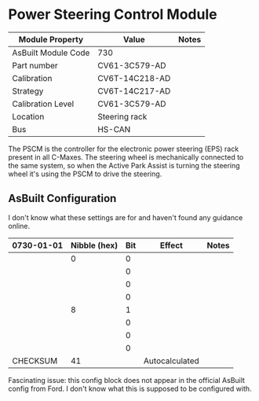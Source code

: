 # Power Steering Control Module

| Module Property     | Value          | Notes |
| ------------------- | -------------- | ----- |
| AsBuilt Module Code | 730            |       |
| Part number         | CV61-3C579-AD  |       |
| Calibration         | CV6T-14C218-AD |       |
| Strategy            | CV6T-14C217-AD |       |
| Calibration Level   | CV61-3C579-AD  |       |
| Location            | Steering rack  |       |
| Bus                 | HS-CAN         |       |

The PSCM is the controller for the electronic power steering (EPS) rack present in all C-Maxes. The steering wheel is mechanically connected to the same system, so when the Active Park Assist is turning the steering wheel it's using the PSCM to drive the steering.

## AsBuilt Configuration

I don't know what these settings are for and haven't found any guidance online.

| 0730-01-01 | Nibble (hex) | Bit | Effect         | Notes |
| ---------- | ------------ | --- | -------------- | ----- |
|            | 0            | 0   |                |       |
|            |              | 0   |                |       |
|            |              | 0   |                |       |
|            |              | 0   |                |       |
|            | 8            | 1   |                |       |
|            |              | 0   |                |       |
|            |              | 0   |                |       |
|            |              | 0   |                |       |
| CHECKSUM   | 41           |     | Autocalculated |       |

Fascinating issue: this config block does not appear in the official AsBuilt config from Ford. I don't know what this is supposed to be configured with.
